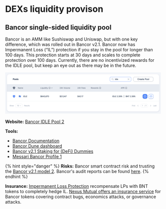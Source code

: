 # DEXs liquidity provison

## Bancor single-sided liquidity pool <a href="#bancor-single-sided-liquidity-pool-19" id="bancor-single-sided-liquidity-pool-19"></a>

Bancor is an AMM like Sushiswap and Uniswap, but with one key difference, which was rolled out in Bancor v2.1. Bancor now has Impermanent Loss (“IL”) protection if you stay in the pool for longer than 100 days. This protection starts at 30 days and scales to complete protection over 100 days. Currently, there are no incentivized rewards for the IDLE pool, but keep an eye out as there may be in the future.

![](<../../.gitbook/assets/image (37).png>)

**Website:** [Bancor IDLE Pool 2](https://app.bancor.network/eth/portfolio/stake/add/single/0x1092d8d818C09a55968180a4383049f91689C2b4)

**Tools:**

* [Bancor Documentation](https://docs.bancor.network/)
* [Bancor Dune dashboard](https://duneanalytics.com/Bancor/bancor\_1)
* [Bancor v2.1 Staking for (DeFi) Dummies](https://blog.bancor.network/bancor-v2-1-staking-for-defi-dummies-f104a6a8281e)
* [Messari Bancor Profile 1](https://messari.io/asset/bancor/profile)

{% hint style="danger" %}
**Risks:** Bancor smart contract risk and trusting the [Bancor v2.1 model 2](https://blog.bancor.network/proposing-bancor-v2-1-single-sided-amm-with-elastic-bnt-supply-bcac9fe655b). Bancor's audit reports can be found [here](https://docs.bancor.network/ethereum-contracts/security).
{% endhint %}

**Insurance:** [Impermanent Loss Protection](https://docs.bancor.network/getting-started/the-v2-difference#mitigating-impermanent-loss) recompensate LPs with BNT tokens to completely hedge IL. [Nexus Mutual offers an insurance service](https://app.nexusmutual.io/cover/buy/get-quote?address=0x1F573D6Fb3F13d689FF844B4cE37794d79a7FF1C) for Bancor tokens covering contract bugs, economics attacks, or governance attacks.

##
